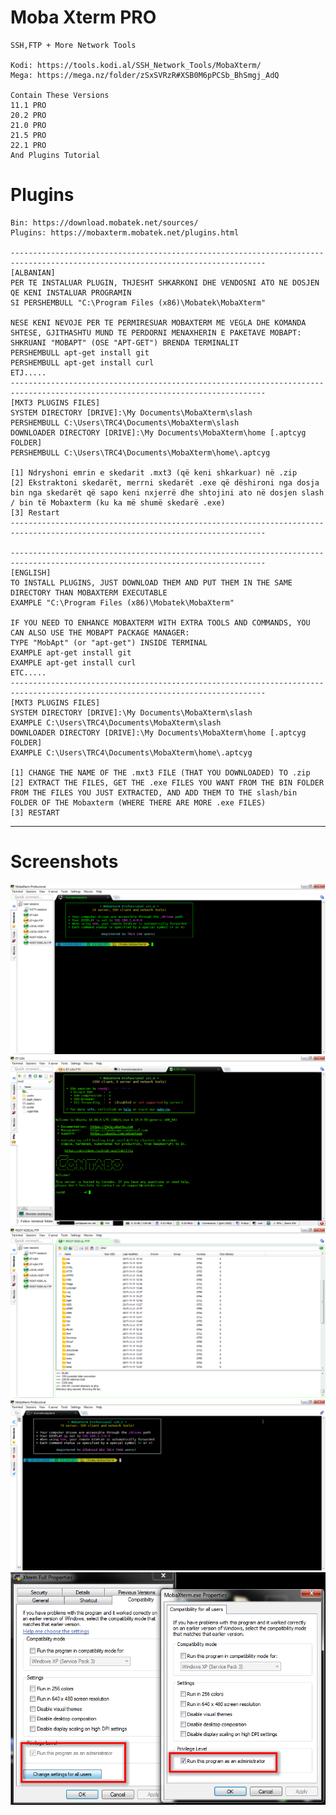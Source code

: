 # Moba Xterm PRO

    SSH,FTP + More Network Tools

    Kodi: https://tools.kodi.al/SSH_Network_Tools/MobaXterm/
    Mega: https://mega.nz/folder/zSxSVRzR#XSB0M6pPCSb_BhSmgj_AdQ
    
    Contain These Versions
    11.1 PRO
    20.2 PRO
    21.0 PRO
    21.5 PRO
    22.1 PRO
    And Plugins Tutorial

# Plugins

    Bin: https://download.mobatek.net/sources/
    Plugins: https://mobaxterm.mobatek.net/plugins.html

    -------------------------------------------------------------------------------------------------------------------------------
    [ALBANIAN]
    PER TE INSTALUAR PLUGIN, THJESHT SHKARKONI DHE VENDOSNI ATO NE DOSJEN QE KENI INSTALUAR PROGRAMIN
    SI PERSHEMBULL "C:\Program Files (x86)\Mobatek\MobaXterm"

    NESE KENI NEVOJE PER TE PERMIRESUAR MOBAXTERM ME VEGLA DHE KOMANDA SHTESE, GJITHASHTU MUND TE PERDORNI MENAXHERIN E PAKETAVE MOBAPT: SHKRUANI "MOBAPT" (OSE "APT-GET") BRENDA TERMINALIT
    PERSHEMBULL apt-get install git
    PERSHEMBULL apt-get install curl
    ETJ.....
    -------------------------------------------------------------------------------------------------------------------------------
    [MXT3 PLUGINS FILES]
    SYSTEM DIRECTORY [DRIVE]:\My Documents\MobaXterm\slash
    PERSHEMBULL C:\Users\TRC4\Documents\MobaXterm\slash
    DOWNLOADER DIRECTORY [DRIVE]:\My Documents\MobaXterm\home [.aptcyg FOLDER]
    PERSHEMBULL C:\Users\TRC4\Documents\MobaXterm\home\.aptcyg

    [1] Ndryshoni emrin e skedarit .mxt3 (që keni shkarkuar) në .zip
    [2] Ekstraktoni skedarët, merrni skedarët .exe që dëshironi nga dosja bin nga skedarët që sapo keni nxjerrë dhe shtojini ato në dosjen slash / bin të Mobaxterm (ku ka më shumë skedarë .exe)
    [3] Restart
    -------------------------------------------------------------------------------------------------------------------------------

    -------------------------------------------------------------------------------------------------------------------------------
    [ENGLISH]
    TO INSTALL PLUGINS, JUST DOWNLOAD THEM AND PUT THEM IN THE SAME DIRECTORY THAN MOBAXTERM EXECUTABLE
    EXAMPLE "C:\Program Files (x86)\Mobatek\MobaXterm"

    IF YOU NEED TO ENHANCE MOBAXTERM WITH EXTRA TOOLS AND COMMANDS, YOU CAN ALSO USE THE MOBAPT PACKAGE MANAGER:
    TYPE "MobApt" (or "apt-get") INSIDE TERMINAL
    EXAMPLE apt-get install git
    EXAMPLE apt-get install curl
    ETC.....
    -------------------------------------------------------------------------------------------------------------------------------
    [MXT3 PLUGINS FILES]
    SYSTEM DIRECTORY [DRIVE]:\My Documents\MobaXterm\slash
    EXAMPLE C:\Users\TRC4\Documents\MobaXterm\slash
    DOWNLOADER DIRECTORY [DRIVE]:\My Documents\MobaXterm\home [.aptcyg FOLDER]
    EXAMPLE C:\Users\TRC4\Documents\MobaXterm\home\.aptcyg

    [1] CHANGE THE NAME OF THE .mxt3 FILE (THAT YOU DOWNLOADED) TO .zip
    [2] EXTRACT THE FILES, GET THE .exe FILES YOU WANT FROM THE BIN FOLDER FROM THE FILES YOU JUST EXTRACTED, AND ADD THEM TO THE slash/bin FOLDER OF THE Mobaxterm (WHERE THERE ARE MORE .exe FILES)
    [3] RESTART
-------------------------------------------------------------------------------------------------------------------------------

# Screenshots
![Logo](https://raw.githubusercontent.com/SxtBox/Moba_Xterm_PRO/master/Screenshots/Screenshot_1.png?raw=true)
![Logo](https://raw.githubusercontent.com/SxtBox/Moba_Xterm_PRO/master/Screenshots/Screenshot_2.png?raw=true)
![Logo](https://raw.githubusercontent.com/SxtBox/Moba_Xterm_PRO/master/Screenshots/Screenshot_3.png?raw=true)
![Logo](https://raw.githubusercontent.com/SxtBox/Moba_Xterm_PRO/master/Screenshots/Screenshot_old.png?raw=true)
![Logo](https://raw.githubusercontent.com/SxtBox/Moba_Xterm_PRO/master/Screenshots/Run_as_Admin_For_All_Users.png?raw=true)
